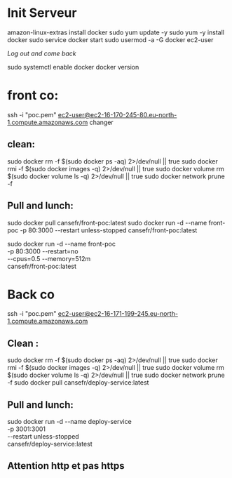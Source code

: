 # Init Serveur 

amazon-linux-extras install docker
sudo yum update -y
sudo yum -y install docker
sudo service docker start
sudo usermod -a -G docker ec2-user

*Log out and come back*

sudo systemctl enable docker
docker version


# front co:

ssh -i "poc.pem" ec2-user@ec2-16-170-245-80.eu-north-1.compute.amazonaws.com changer

## clean:

sudo docker rm -f $(sudo docker ps -aq) 2>/dev/null || true
sudo docker rmi -f $(sudo docker images -q) 2>/dev/null || true
sudo docker volume rm $(sudo docker volume ls -q) 2>/dev/null || true
sudo docker network prune -f

## Pull and lunch:

sudo docker pull cansefr/front-poc:latest
sudo docker run -d --name front-poc -p 80:3000 --restart unless-stopped cansefr/front-poc:latest

sudo docker run -d --name front-poc \
-p 80:3000 --restart=no \
--cpus=0.5 --memory=512m \
cansefr/front-poc:latest

# Back co 

ssh -i "poc.pem" ec2-user@ec2-16-171-199-245.eu-north-1.compute.amazonaws.com

## Clean :

sudo docker rm -f $(sudo docker ps -aq) 2>/dev/null || true
sudo docker rmi -f $(sudo docker images -q) 2>/dev/null || true
sudo docker volume rm $(sudo docker volume ls -q) 2>/dev/null || true
sudo docker network prune -f
sudo docker pull cansefr/deploy-service:latest

## Pull and lunch:

sudo docker run -d --name deploy-service \
-p 3001:3001 \
--restart unless-stopped \
cansefr/deploy-service:latest



## Attention http et pas https